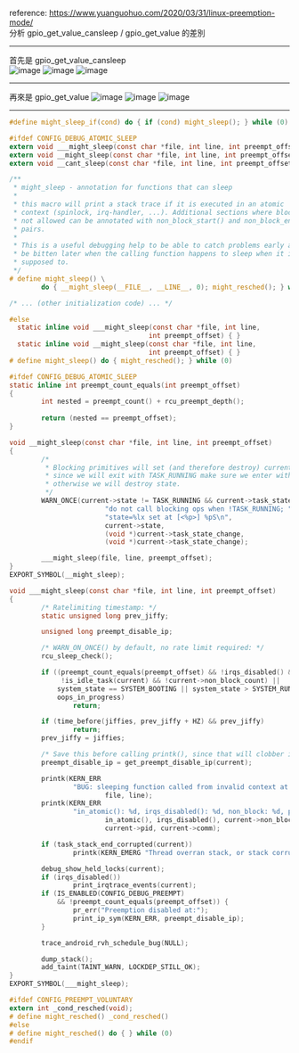 reference:
https://www.yuanguohuo.com/2020/03/31/linux-preemption-mode/  
分析 gpio_get_value_cansleep / gpio_get_value 的差別  

------------------------------------------------------------------------------------------------  
首先是 gpio_get_value_cansleep  
![image](https://github.com/OuO333333/jserv-linux-kernel-internals-study/assets/37506309/6442fa51-8c41-4b18-8b49-9a7d2bd769a3)
![image](https://github.com/OuO333333/jserv-linux-kernel-internals-study/assets/37506309/059c4e6d-b20c-4ef0-9122-e74f4c5aab66)
![image](https://github.com/OuO333333/jserv-linux-kernel-internals-study/assets/37506309/50785992-df06-4a18-9e51-cb748055e78b)

------------------------------------------------------------------------------------------------  
再來是 gpio_get_value
![image](https://github.com/OuO333333/jserv-linux-kernel-internals-study/assets/37506309/bb09b836-2aaf-48a0-9daf-e65e048afb38)
![image](https://github.com/OuO333333/jserv-linux-kernel-internals-study/assets/37506309/3e83e584-9e23-43f7-9bfd-f58377c4458f)
![image](https://github.com/OuO333333/jserv-linux-kernel-internals-study/assets/37506309/b9632615-4a32-4f22-b56c-3d32b3fae12b)

------------------------------------------------------------------------------------------------  
```c
#define might_sleep_if(cond) do { if (cond) might_sleep(); } while (0)
```
```c
#ifdef CONFIG_DEBUG_ATOMIC_SLEEP
extern void ___might_sleep(const char *file, int line, int preempt_offset);
extern void __might_sleep(const char *file, int line, int preempt_offset);
extern void __cant_sleep(const char *file, int line, int preempt_offset);

/**
 * might_sleep - annotation for functions that can sleep
 *
 * this macro will print a stack trace if it is executed in an atomic
 * context (spinlock, irq-handler, ...). Additional sections where blocking is
 * not allowed can be annotated with non_block_start() and non_block_end()
 * pairs.
 *
 * This is a useful debugging help to be able to catch problems early and not
 * be bitten later when the calling function happens to sleep when it is not
 * supposed to.
 */
# define might_sleep() \
        do { __might_sleep(__FILE__, __LINE__, 0); might_resched(); } while (0)

/* ... (other initialization code) ... */

#else
  static inline void ___might_sleep(const char *file, int line,
                                   int preempt_offset) { }
  static inline void __might_sleep(const char *file, int line,
                                   int preempt_offset) { }
# define might_sleep() do { might_resched(); } while (0)
```
```c
#ifdef CONFIG_DEBUG_ATOMIC_SLEEP
static inline int preempt_count_equals(int preempt_offset)
{       
        int nested = preempt_count() + rcu_preempt_depth();
        
        return (nested == preempt_offset);
}

void __might_sleep(const char *file, int line, int preempt_offset)
{
        /*
         * Blocking primitives will set (and therefore destroy) current->state,
         * since we will exit with TASK_RUNNING make sure we enter with it,
         * otherwise we will destroy state.
         */
        WARN_ONCE(current->state != TASK_RUNNING && current->task_state_change,
                        "do not call blocking ops when !TASK_RUNNING; "
                        "state=%lx set at [<%p>] %pS\n",
                        current->state,
                        (void *)current->task_state_change,
                        (void *)current->task_state_change);

        ___might_sleep(file, line, preempt_offset);
}
EXPORT_SYMBOL(__might_sleep);

void ___might_sleep(const char *file, int line, int preempt_offset)
{
        /* Ratelimiting timestamp: */
        static unsigned long prev_jiffy;

        unsigned long preempt_disable_ip;

        /* WARN_ON_ONCE() by default, no rate limit required: */
        rcu_sleep_check();

        if ((preempt_count_equals(preempt_offset) && !irqs_disabled() &&
             !is_idle_task(current) && !current->non_block_count) ||
            system_state == SYSTEM_BOOTING || system_state > SYSTEM_RUNNING ||
            oops_in_progress)
                return;

        if (time_before(jiffies, prev_jiffy + HZ) && prev_jiffy)
                return;
        prev_jiffy = jiffies;

        /* Save this before calling printk(), since that will clobber it: */
        preempt_disable_ip = get_preempt_disable_ip(current);

        printk(KERN_ERR
                "BUG: sleeping function called from invalid context at %s:%d\n",
                        file, line);
        printk(KERN_ERR
                "in_atomic(): %d, irqs_disabled(): %d, non_block: %d, pid: %d, name: %s\n",
                        in_atomic(), irqs_disabled(), current->non_block_count,
                        current->pid, current->comm);

        if (task_stack_end_corrupted(current))
                printk(KERN_EMERG "Thread overran stack, or stack corrupted\n");

        debug_show_held_locks(current);
        if (irqs_disabled())
                print_irqtrace_events(current);
        if (IS_ENABLED(CONFIG_DEBUG_PREEMPT)
            && !preempt_count_equals(preempt_offset)) {
                pr_err("Preemption disabled at:");
                print_ip_sym(KERN_ERR, preempt_disable_ip);
        }

        trace_android_rvh_schedule_bug(NULL);

        dump_stack();
        add_taint(TAINT_WARN, LOCKDEP_STILL_OK);
}
EXPORT_SYMBOL(___might_sleep);
```
```c
#ifdef CONFIG_PREEMPT_VOLUNTARY
extern int _cond_resched(void);
# define might_resched() _cond_resched()
#else
# define might_resched() do { } while (0)
#endif
```

